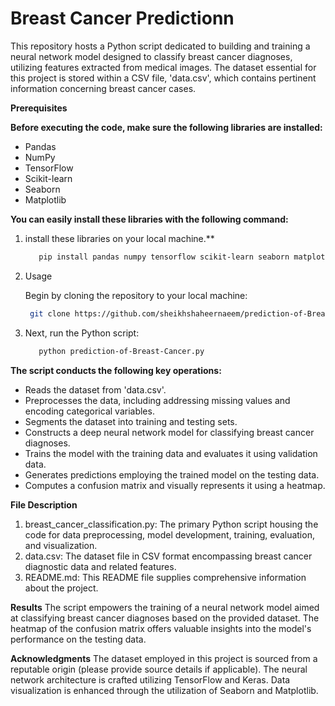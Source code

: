 # Breast Cancer Predictionn

This repository hosts a Python script dedicated to building and training a neural network model designed to classify breast cancer diagnoses, utilizing features extracted from medical images. The dataset essential for this project is stored within a CSV file, 'data.csv', which contains pertinent information concerning breast cancer cases.

**Prerequisites**

**Before executing the code, make sure the following libraries are installed:**

- Pandas
- NumPy
- TensorFlow
- Scikit-learn
- Seaborn
- Matplotlib

**You can easily install these libraries with the following command:**
1. install these libraries on your local machine.**
   ```bash
      pip install pandas numpy tensorflow scikit-learn seaborn matplotlib

2. Usage

    Begin by cloning the repository to your local machine:

   ```bash
    git clone https://github.com/sheikhshaheernaeem/prediction-of-Breast-Cancer.git


3. Next, run the Python script:
 
   ```bash
      python prediction-of-Breast-Cancer.py


**The script conducts the following key operations:**

- Reads the dataset from 'data.csv'.
- Preprocesses the data, including addressing missing values and encoding categorical variables.
- Segments the dataset into training and testing sets.
- Constructs a deep neural network model for classifying breast cancer diagnoses.
- Trains the model with the training data and evaluates it using validation data.
- Generates predictions employing the trained model on the testing data.
- Computes a confusion matrix and visually represents it using a heatmap.


**File Description**

1. breast_cancer_classification.py: The primary Python script housing the code for data preprocessing, model development, training, evaluation, and visualization.
2. data.csv: The dataset file in CSV format encompassing breast cancer diagnostic data and related features.
3. README.md: This README file supplies comprehensive information about the project.

**Results**
The script empowers the training of a neural network model aimed at classifying breast cancer diagnoses based on the provided dataset. The heatmap of the confusion matrix offers valuable insights into the model's performance on the testing data.

**Acknowledgments**
The dataset employed in this project is sourced from a reputable origin (please provide source details if applicable).
The neural network architecture is crafted utilizing TensorFlow and Keras.
Data visualization is enhanced through the utilization of Seaborn and Matplotlib.

